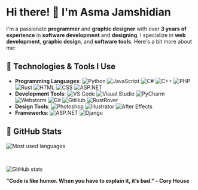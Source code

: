 
<p align="center">
  
  # Hi there! 👋 I'm **Asma Jamshidian** 

  I'm a passionate **programmer** and **graphic designer** with over **3 years of experience** in **software development** and **designing**. I specialize in **web development**, **graphic design**, and **software tools**. Here's a bit more about me:

  ## 🔧 Technologies & Tools I Use
  - **Programming Languages**: ![Python](https://img.shields.io/badge/-Python-black?logo=python&logoColor=white) ![JavaScript](https://img.shields.io/badge/-JavaScript-black?logo=javascript&logoColor=yellow) ![C#](https://img.shields.io/badge/-C%23-black?logo=csharp&logoColor=purple) ![C++](https://img.shields.io/badge/-C%2B%2B-black?logo=c%2B%2B&logoColor=00599C) ![PHP](https://img.shields.io/badge/-PHP-black?logo=php&logoColor=777BB4) ![Rust](https://img.shields.io/badge/-Rust-black?logo=rust&logoColor=white) ![HTML](https://img.shields.io/badge/-HTML-black?logo=html5&logoColor=E34F26) ![CSS](https://img.shields.io/badge/-CSS-black?logo=css3&logoColor=1572B6) ![ASP.NET](https://img.shields.io/badge/-ASP.NET-black?logo=aspnet&logoColor=white)
  - **Development Tools**: ![VS Code](https://img.shields.io/badge/-VS%20Code-black?logo=visualstudiocode&logoColor=007ACC) ![Visual Studio](https://img.shields.io/badge/-Visual%20Studio-black?logo=visualstudio&logoColor=5C2D91) ![PyCharm](https://img.shields.io/badge/-PyCharm-black?logo=pycharm&logoColor=green) ![Webstorm](https://img.shields.io/badge/-Webstorm-black?logo=webstorm&logoColor=3D9BFB) ![Git](https://img.shields.io/badge/-Git-black?logo=git&logoColor=F1502F) ![GitHub](https://img.shields.io/badge/-GitHub-black?logo=github&logoColor=white) ![RustRover](https://img.shields.io/badge/-RustRover-black?logo=jetbrains&logoColor=0073E6)
  - **Design Tools**: ![Photoshop](https://img.shields.io/badge/-Photoshop-black?logo=adobephotoshop&logoColor=31A8FF) ![Illustrator](https://img.shields.io/badge/-Illustrator-black?logo=adobeillustrator&logoColor=FF9A00) ![After Effects](https://img.shields.io/badge/-After%20Effects-black?logo=adobeaftereffects&logoColor=FF6F00)
  - **Frameworks**: ![ASP.NET](https://img.shields.io/badge/-ASP.NET-black?logo=aspnet&logoColor=white) ![Django](https://img.shields.io/badge/-Django-black?logo=django&logoColor=092E20)

  ## 🌟 GitHub Stats
<p align="center">
  
  ![Most used languages](https://github-readme-stats.vercel.app/api/top-langs/?username=Asma-Jamshidian2007&langs_count=3&layout=compact&theme=dark)

  <br>
  
  ![GitHub stats](https://github-readme-stats.vercel.app/api?username=Asma-Jamshidian2007&show_icons=true&count_private=true&include_all_commits=true&hide_title=true&theme=dark)

</p>

  **"Code is like humor. When you have to explain it, it’s bad." - Cory House**
  
</p>
